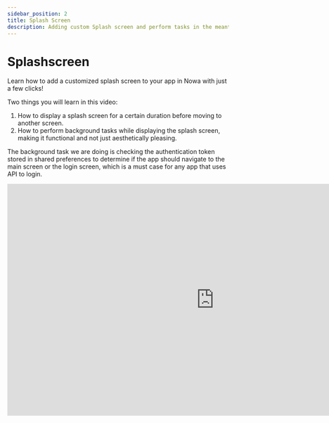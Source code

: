 ```yaml
---
sidebar_position: 2
title: Splash Screen
description: Adding custom Splash screen and perform tasks in the meantime
---
```


# Splashscreen

Learn how to add a customized splash screen to your app in Nowa with just a few clicks! 

Two things you will learn in this video: 
1. How to display a splash screen for a certain duration before moving to another screen.
2. How to perform background tasks while displaying the splash screen, making it functional and not just aesthetically pleasing.

The background task we are doing is checking the authentication token stored in shared preferences to determine if the app should navigate to the main screen or the login screen, which is a must case for any app that uses API to login.

<iframe width="939" height="528" src="https://www.youtube.com/embed/1Uumpn9Xogo" title="How to Add a Splash Screen for your Flutter App using Nowa" frameborder="0" allow="accelerometer; autoplay; clipboard-write; encrypted-media; gyroscope; picture-in-picture; web-share" referrerpolicy="strict-origin-when-cross-origin" allowfullscreen></iframe>
